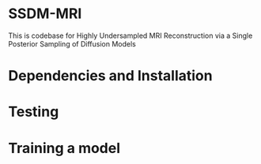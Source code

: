 # SSDM-MRI
This is codebase for Highly Undersampled MRI Reconstruction via a Single Posterior Sampling of Diffusion Models

# Dependencies and Installation

# Testing

# Training a model
